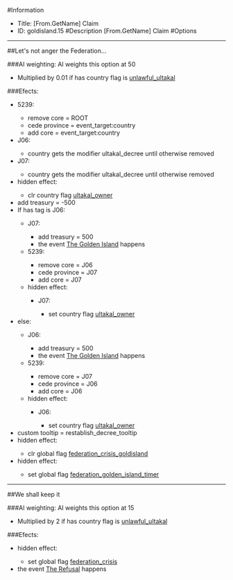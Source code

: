 #Information
 - Title: [From.GetName] Claim
 - ID: goldisland.15
#Description
[From.GetName] Claim
#Options

___
##Let's not anger the Federation...

###AI weighting:
AI weights this option at 50
 - Multiplied by 0.01 if has country flag is [unlawful_ultakal](../flags/unlawful_ultakal.md)


###Efects:<ul><li>5239:</li><ul><li>remove core = ROOT</li><li>cede province = event_target:country</li><li>add core = event_target:country</li></ul><li>J06:</li><ul><li>country gets the modifier ultakal_decree until otherwise removed</li></ul><li>J07:</li><ul><li>country gets the modifier ultakal_decree until otherwise removed</li></ul><li>hidden effect:</li><ul><li>clr country flag [ultakal_owner](../flags/ultakal_owner.md)</li></ul><li>add treasury = -500</li><li>If has tag is J06:</li><ul><li>J07:</li><ul><li>add treasury = 500</li><li>the event [The Golden Island](../events/the_golden_island.md) happens</li></ul><li>5239:</li><ul><li>remove core = J06</li><li>cede province = J07</li><li>add core = J07</li></ul><li>hidden effect:</li><ul><li>J07:</li><ul><li>set country flag [ultakal_owner](../flags/ultakal_owner.md)</li></ul></ul></ul><li>else:</li><ul><li>J06:</li><ul><li>add treasury = 500</li><li>the event [The Golden Island](../events/the_golden_island.md) happens</li></ul><li>5239:</li><ul><li>remove core = J07</li><li>cede province = J06</li><li>add core = J06</li></ul><li>hidden effect:</li><ul><li>J06:</li><ul><li>set country flag [ultakal_owner](../flags/ultakal_owner.md)</li></ul></ul></ul><li>custom tooltip = restablish_decree_tooltip</li><li>hidden effect:</li><ul><li>clr global flag [federation_crisis_goldisland](../flags/federation_crisis_goldisland.md)</li></ul><li>hidden effect:</li><ul><li>set global flag [federation_golden_island_timer](../flags/federation_golden_island_timer.md)</li></ul></ul>

___
##We shall keep it

###AI weighting:
AI weights this option at 15
 - Multiplied by 2 if has country flag is [unlawful_ultakal](../flags/unlawful_ultakal.md)


###Efects:<ul><li>hidden effect:</li><ul><li>set global flag [federation_crisis](../flags/federation_crisis.md)</li></ul><li>the event [The Refusal](../events/the_refusal.md) happens</li></ul>
